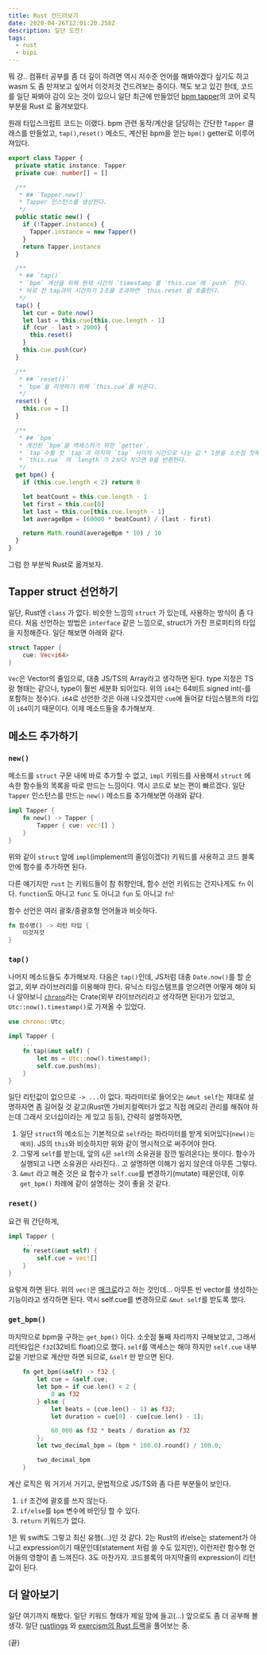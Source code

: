 ```yaml
---
title: Rust 건드려보기
date: 2020-04-26T12:01:20.258Z
description: 일단 도전!
tags:
  - rust
  - bipi
---
```

뭐 걍.. 컴퓨터 공부를 좀 더 깊이 하려면 역시 저수준 언어를 해봐야겠다 싶기도 하고 wasm 도 좀 만져보고 싶어서 이것저것 건드려보는 중이다. 책도 보고 있긴 한데, 코드를 일단 짜봐야 감이 오는 것이 있으니 일단 최근에 만들었던 [bpm tapper](https://sehyunchung.dev/2019-12-30-pwa-bpm-tapper%EB%A5%BC-%EB%A7%8C%EB%93%A4%EC%96%B4%EB%B3%B4%EC%95%98%EB%8B%A4/)의 코어 로직 부분을 Rust 로 옮겨보았다.

원래 타입스크립트 코드는 이랬다. bpm 관련 동작/계산을 담당하는 간단한 `Tapper` 클래스를 만들었고, `tap()`,`reset()` 메소드, 계산된 bpm을 얻는 `bpm()` getter로 이루어져있다.

```ts
export class Tapper {
  private static instance: Tapper
  private cue: number[] = []

  /**
   * ## `Tapper.new()`
   * Tapper 인스턴스를 생성한다.
   */
  public static new() {
    if (!Tapper.instance) {
      Tapper.instance = new Tapper()
    }
    return Tapper.instance
  }

  /**
   * ## `tap()`
   * `bpm` 계산을 위해 현재 시간의 `timestamp`를 `this.cue`에 `push` 한다.
   * 바로 전 tap과의 시간차가 2초를 초과하면 `this.reset`을 호출한다.
   */
  tap() {
    let cur = Date.now()
    let last = this.cue[this.cue.length - 1]
    if (cur - last > 2000) {
      this.reset()
    }
    this.cue.push(cur)
  }

  /**
   * ## `reset()`
   * `bpm`을 리셋하기 위해 `this.cue`를 비운다.
   */
  reset() {
    this.cue = []
  }

  /**
   * ## `bpm`
   * 계산된 `bpm`을 액세스하기 위한 `getter`.
   * `tap`수를 첫 `tap`과 마지막 `tap` 사이의 시간으로 나눈 값 * 1분을 소숫점 첫째자리까지 계산한 `bpm`을 반환한다.
   * `this.cue` 의 `length`가 2보다 작으면 0을 반환한다.
   */
  get bpm() {
    if (this.cue.length < 2) return 0

    let beatCount = this.cue.length - 1
    let first = this.cue[0]
    let last = this.cue[this.cue.length - 1]
    let averageBpm = (60000 * beatCount) / (last - first)

    return Math.round(averageBpm * 10) / 10
  }
}
```

그럼 한 부분씩 Rust로 옮겨보자.

## Tapper struct 선언하기

일단, Rust엔 `class` 가 없다. 비슷한 느낌의 `struct` 가 있는데, 사용하는 방식이 좀 다르다. 처음 선언하는 방법은 `interface` 같은 느낌으로, struct가 가진 프로퍼티의 타입을 지정해준다. 일단 해보면 아래와 같다.

```rust
struct Tapper {
    cue: Vec<i64>
}
```

`Vec`은 Vector의 줄임으로, 대충 JS/TS의 Array라고 생각하면 된다. type 지정은 TS랑 형태는 같으나, type이 훨씬 세분화 되어있다. 위의 `i64`는 64비트 signed int(-를 포함하는 정수)다. `i64`로 선언한 것은 아래 나오겠지만 `cue`에 들어갈 타임스탬프의 타입이 `i64`이기 때문이다. 이제 메소드들을 추가해보자.

## 메소드 추가하기

### `new()`

메소드를 `struct` 구문 내에 바로 추가할 수 없고, `impl` 키워드를 사용해서 `struct` 에 속한 함수들의 목록을 따로 만드는 느낌이다. 역시 코드로 보는 편이 빠르겠다. 일단 `Tapper` 인스턴스를 만드는 `new()` 메소드를 추가해보면 아래와 같다.

```rust
impl Tapper {
    fn new() -> Tapper {
        Tapper { cue: vec![] }
    }
}
```

위와 같이 `struct` 앞에 `impl`(implement의 줄임이겠다) 키워드를 사용하고 코드 블록 안에 함수를 추가하면 된다.

다른 얘기지만 `rust` 는 키워드들이 참 취향인데, 함수 선언 키워드는 간지나게도 `fn` 이다. `function`도 아니고 `func` 도 아니고 `fun` 도 아니고 `fn`!

함수 선언은 여러 괄호/중괄호형 언어들과 비슷하다.

```rust
fn 함수명() -> 리턴 타입 {
    이것저것
}
```

### `tap()`

나머지 메소드들도 추가해보자. 다음은 `tap()`인데, JS처럼 대충 `Date.now()`를 할 순 없고, 외부 라이브러리를 이용해야 한다. 유닉스 타임스탬프를 얻으려면 어떻게 해야 되나 알아보니 [`chrono`](https://docs.rs/chrono/0.4.11/chrono/)라는 Crate(외부 라이브러리라고 생각하면 된다)가 있었고, `Utc::now().timestamp()`로 가져올 수 있었다.

```rust
use chrono::Utc;

impl Tapper {
    ...
    fn tap(&mut self) {
        let ms = Utc::now().timestamp();
        self.cue.push(ms);
    }
}
```

일단 리턴값이 없으므로 `-> ...`이 없다. 파라미터로 들어오는 `&mut self`는 제대로 설명하자면 좀 길어질 것 같고(Rust엔 가비지컬렉터가 없고 직접 메모리 관리를 해줘야 하는데 그래서 오너십이라는 게 있고 등등), 간략히 설명하자면,

1. 일단 `struct`의 메소드는 기본적으로 `self`라는 파라미터를 받게 되어있다(`new()는 예외`). JS의 `this`와 비슷하지만 위와 같이 명시적으로 써주어야 한다.
2. 그렇게 `self`를 받는데, 앞의 `&`은 `self`의 소유권을 잠깐 빌려온다는 뜻이다. 함수가 실행되고 나면 소유권은 사라진다.. 고 설명하면 이해가 쉽지 않은데 아무튼 그렇다.
3. `&mut` 라고 해준 것은 요 함수가 `self.cue`를 변경하기(mutate) 때문인데, 이후 `get_bpm()` 차례에 같이 설명하는 것이 좋을 것 같다.

### `reset()`

요건 뭐 간단하게,

```rust
impl Tapper {
    ...
    fn reset(&mut self) {
        self.cue = vec![]
    }
}
```

요렇게 하면 된다. 위의 `vec!`은 [매크로](https://doc.rust-lang.org/1.7.0/book/macros.html)라고 하는 것인데... 아무튼 빈 vector를 생성하는 기능이라고 생각하면 된다. 역시 self.cue를 변경하므로 `&mut self`를 받도록 했다.

### `get_bpm()`

마지막으로 bpm을 구하는 `get_bpm()` 이다. 소숫점 둘째 자리까지 구해보았고, 그래서 리턴타입은 `f32`(32비트 float)으로 했다. `self`를 액세스는 해야 하지만 `self.cue` 내부 값을 기반으로 계산만 하면 되므로, `&self` 만 받으면 된다.

```rust
    fn get_bpm(&self) -> f32 {
        let cue = &self.cue;
        let bpm = if cue.len() < 2 {
            0 as f32
        } else {
            let beats = (cue.len() - 1) as f32;
            let duration = cue[0] - cue[cue.len() - 1];

            60_000 as f32 * beats / duration as f32
        };
        let two_decimal_bpm = (bpm * 100.0).round() / 100.0;

        two_decimal_bpm
    }
```

계산 로직은 뭐 거기서 거기고, 문법적으로 JS/TS와 좀 다른 부분들이 보인다.

1. `if` 조건에 괄호를 쓰지 않는다.
2. `if/else`를 `bpm` 변수에 바인딩 할 수 있다.
3. `return` 키워드가 없다.

1은 뭐 swift도 그렇고 최신 유행(...)인 것 같다. 2는 Rust의 if/else는 statement가 아니고 expression이기 때문인데(statement 처럼 쓸 수도 있지만), 이런저런 함수형 언어들의 영향이 좀 느껴진다. 3도 마찬가지. 코드블록의 마지막줄의 expression이 리턴값이 된다.

## 더 알아보기

일단 여기까지 해봤다. 일단 키워드 형태가 제일 맘에 들고(...) 앞으로도 좀 더 공부해 볼 생각. 일단 [rustlings](https://github.com/rust-lang/rustlings) 와 [exercism의 Rust 트랙](https://exercism.io/tracks/rust)을 풀어보는 중.

(끝)
